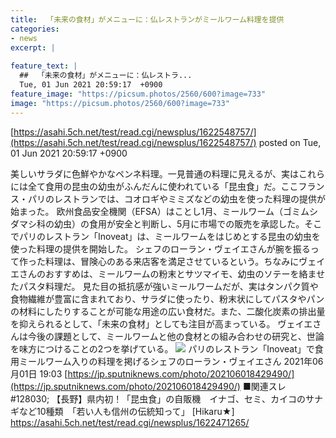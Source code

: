 ```yaml
---
title:  「未来の食材」がメニューに：仏レストランがミールワーム料理を提供  
categories:
- news
excerpt: |
  
feature_text: |
  ##  「未来の食材」がメニューに：仏レストラ...
  Tue, 01 Jun 2021 20:59:17  +0900
feature_image: "https://picsum.photos/2560/600?image=733"
image: "https://picsum.photos/2560/600?image=733"
---
```


[https://asahi.5ch.net/test/read.cgi/newsplus/1622548757/](https://asahi.5ch.net/test/read.cgi/newsplus/1622548757/)
posted on Tue, 01 Jun 2021 20:59:17  +0900

<!--more-->

美しいサラダに色鮮やかなペンネ料理。一見普通の料理に見えるが、実はこれらには全て食用の昆虫の幼虫がふんだんに使われている「昆虫食」だ。ここフランス・パリのレストランでは、コオロギやミミズなどの幼虫を使った料理の提供が始まった。 欧州食品安全機関（EFSA）はことし1月、ミールワーム（ゴミムシダマシ科の幼虫）の食用が安全と判断し、5月に市場での販売を承認した。そこでパリのレストラン「Inoveat」は、ミールワームをはじめとする昆虫の幼虫を使った料理の提供を開始した。 シェフのローラン・ヴェイエさんが腕を振るって作った料理は、冒険心のある来店客を満足させているという。ちなみにヴェイエさんのおすすめは、ミールワームの粉末とサツマイモ、幼虫のソテーを絡ませたパスタ料理だ。 見た目の抵抗感が強いミールワームだが、実はタンパク質や食物繊維が豊富に含まれており、サラダに使ったり、粉末状にしてパスタやパンの材料にしたりすることが可能な用途の広い食材だ。また、二酸化炭素の排出量を抑えられるとして、「未来の食材」としても注目が高まっている。 ヴェイエさんは今後の課題として、ミールワームと他の食材との組み合わせの研究と、世論を味方につけることの2つを挙げている。 ![](https://cdn1.img.jp.sputniknews.com/img/07e5/06/01/8429093_0:0:3070:2048_1000x667_80_0_0_16ddaff53c8182ec951ea4196f2323fa.jpg) パリのレストラン「Inoveat」で食用ミールワーム入りの料理を掲げるシェフのローラン・ヴェイエさん 2021年06月01日 19:03 [https://jp.sputniknews.com/photo/202106018429490/](https://jp.sputniknews.com/photo/202106018429490/) ■関連スレ #128030; 【長野】県内初！「昆虫食」の自販機　イナゴ、セミ、カイコのサナギなど10種類　「若い人も信州の伝統知って」 [Hikaru★] https://asahi.5ch.net/test/read.cgi/newsplus/1622471265/
